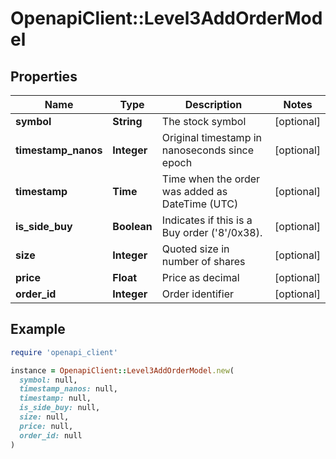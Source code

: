 # OpenapiClient::Level3AddOrderModel

## Properties

| Name | Type | Description | Notes |
| ---- | ---- | ----------- | ----- |
| **symbol** | **String** | The stock symbol | [optional] |
| **timestamp_nanos** | **Integer** | Original timestamp in nanoseconds since epoch | [optional] |
| **timestamp** | **Time** | Time when the order was added as DateTime (UTC) | [optional] |
| **is_side_buy** | **Boolean** | Indicates if this is a Buy order (&#39;8&#39;/0x38). | [optional] |
| **size** | **Integer** | Quoted size in number of shares | [optional] |
| **price** | **Float** | Price as decimal | [optional] |
| **order_id** | **Integer** | Order identifier | [optional] |

## Example

```ruby
require 'openapi_client'

instance = OpenapiClient::Level3AddOrderModel.new(
  symbol: null,
  timestamp_nanos: null,
  timestamp: null,
  is_side_buy: null,
  size: null,
  price: null,
  order_id: null
)
```


